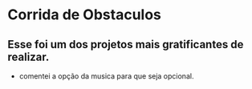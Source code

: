 # Corrida de Obstaculos

## Esse foi um dos projetos mais gratificantes de realizar.

- comentei a opção da musica para que seja opcional.

